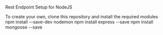 Rest Endpoint Setup for NodeJS

To create your own, clone this repository and install the required modules
npm install --save-dev nodemon
npm install express --save
npm install mongoose --save